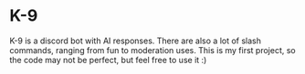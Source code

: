 # K-9
K-9 is a discord bot with AI responses.
There are also a lot of slash commands, ranging from fun to moderation uses.
This is my first project, so the code may not be perfect, but feel free to use it :)
